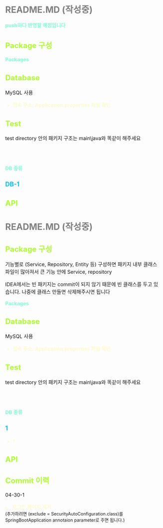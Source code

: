 
# README.MD (작성중)
<strong>push마다 반영할 예정입니다</strong>

## Package 구성

<strong>Packages</strong>

## Database
MySQL 사용<br>
- 접속 주소: Application.properties 파일 확인

## Test
test directory 안의 패키지 구조는 main\java와 똑같이 해주세요


<br><br>

<strong>DB 종류</strong>
### DB-1



## API


















<style>

h1 {
    color: gray;
}

h2 {
    color: greenyellow;
    font-size: 24px;
}

h3 {
    color: deepskyblue;
    font-size: 20px;
}

p {
    font-size: 16px;
    padding: 0;
}

strong {
    font-size: 16px;
    color: aquamarine;
}

li {
    font-size:16px;
    font-weight: bold;
}

</style>

# README.MD (작성중)

## Package 구성
기능별로 (Service, Repository, Entity 등) 구성하면 패키지 내부 클래스 파일이 많아져서 큰 기능 안에 Service, repository

IDEA에서는 빈 패키지는 commit이 되지 않기 때문에 빈 클래스를 두고 있습니다.
나중에 클래스 만들면 삭제해주시면 됩니다

<strong>Packages</strong>

## Database
MySQL 사용<br>
- 접속 주소: Application.properties 파일 확인

## Test
test directory 안의 패키지 구조는 main\java와 똑같이 해주세요


<br><br>

<strong>DB 종류</strong>
### 1
- 1


## API




## Commit 이력

04-30-1 
<li>로그인 페이지 제거 <br></li>
(추가하려면 (exclude = SecurityAutoConfiguration.class)를 SpringBootApplication annotaion parameter로 주면 됩니다.)










<style>

h1 {
    color: gray;
}

h2 {
    color: greenyellow;
    font-size: 24px;
}

h3 {
    color: deepskyblue;
    font-size: 20px;
}

p {
    font-size: 16px;
    padding: 0;
}

strong {
    font-size: 16px;
    color: aquamarine;
}

li {
    font-size:16px;
    font-weight: bold;
    color: lemonchiffon;
}

</style>
